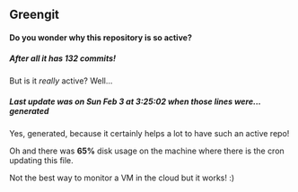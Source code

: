 ## Greengit

#### Do you wonder why this repository is so active?

##### After all it has 132 commits!

But is it *really* active? Well...

##### Last update was on Sun Feb 3 at 3:25:02 when those lines were... generated

Yes, generated, because it certainly helps a lot to have such an active repo!

Oh and there was **65%** disk usage on the machine
where there is the cron updating this file.

Not the best way to monitor a VM in the cloud but it works! :)
